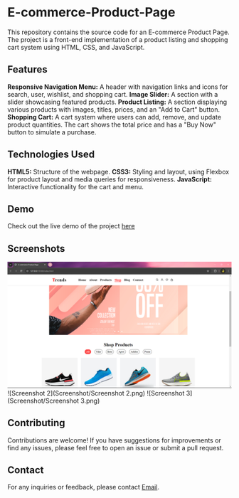 # E-commerce-Product-Page

This repository contains the source code for an E-commerce Product Page. The project is a front-end implementation of a product listing and shopping cart system using HTML, CSS, and JavaScript.

## Features
**Responsive Navigation Menu:** A header with navigation links and icons for search, user, wishlist, and shopping cart.
**Image Slider:** A section with a slider showcasing featured products.
**Product Listing:** A section displaying various products with images, titles, prices, and an "Add to Cart" button.
**Shopping Cart:** A cart system where users can add, remove, and update product quantities. The cart shows the total price and has a "Buy Now" button to simulate a purchase.

## Technologies Used
**HTML5:** Structure of the webpage.
**CSS3:** Styling and layout, using Flexbox for product layout and media queries for responsiveness.
**JavaScript:** Interactive functionality for the cart and menu.

## Demo
Check out the live demo of the project [here](https://prathameshchaughule.github.io/E-commerce-Product-Page/)

## Screenshots
![Screenshot 1](Screenshot/Screenshot1.png)
![Screenshot 2](Screenshot/Screenshot 2.png)
![Screenshot 3](Screenshot/Screenshot 3.png)

## Contributing
Contributions are welcome! If you have suggestions for improvements or find any issues, please feel free to open an issue or submit a pull request.


## Contact
For any inquiries or feedback, please contact [Email](mailto:pvc14102002@gmail.com).
